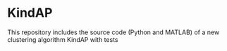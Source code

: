 # KindAP
This repository includes the source code (Python and MATLAB) of a new clustering algorithm KindAP with tests
